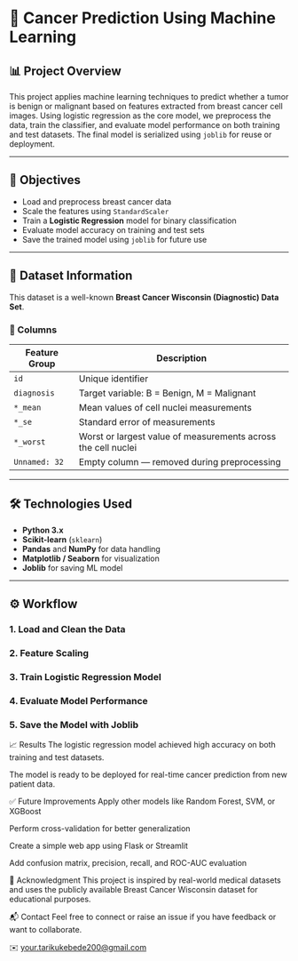 # 🧬 Cancer Prediction Using Machine Learning

## 📊 Project Overview

This project applies machine learning techniques to predict whether a tumor is benign or malignant based on features extracted from breast cancer cell images. Using logistic regression as the core model, we preprocess the data, train the classifier, and evaluate model performance on both training and test datasets. The final model is serialized using `joblib` for reuse or deployment.

---

## 🎯 Objectives

- Load and preprocess breast cancer data
- Scale the features using `StandardScaler`
- Train a **Logistic Regression** model for binary classification
- Evaluate model accuracy on training and test sets
- Save the trained model using `joblib` for future use

---

## 🧩 Dataset Information

This dataset is a well-known **Breast Cancer Wisconsin (Diagnostic) Data Set**.

### 🧾 Columns

| Feature Group     | Description                                                             |
|-------------------|-------------------------------------------------------------------------|
| `id`              | Unique identifier                                                       |
| `diagnosis`       | Target variable: B = Benign, M = Malignant                              |
| `*_mean`          | Mean values of cell nuclei measurements                                 |
| `*_se`            | Standard error of measurements                                           |
| `*_worst`         | Worst or largest value of measurements across the cell nuclei           |
| `Unnamed: 32`     | Empty column — removed during preprocessing                             |

---

## 🛠️ Technologies Used

- **Python 3.x**
- **Scikit-learn** (`sklearn`)
- **Pandas** and **NumPy** for data handling
- **Matplotlib / Seaborn** for visualization
- **Joblib** for saving ML model

---

## ⚙️ Workflow

### 1. Load and Clean the Data
### 2. Feature Scaling
### 3. Train Logistic Regression Model
### 4. Evaluate Model Performance
### 5. Save the Model with Joblib

📈 Results
The logistic regression model achieved high accuracy on both training and test datasets.

The model is ready to be deployed for real-time cancer prediction from new patient data.

✅ Future Improvements
Apply other models like Random Forest, SVM, or XGBoost

Perform cross-validation for better generalization

Create a simple web app using Flask or Streamlit

Add confusion matrix, precision, recall, and ROC-AUC evaluation

🙌 Acknowledgment
This project is inspired by real-world medical datasets and uses the publicly available Breast Cancer Wisconsin dataset for educational purposes.

📬 Contact
Feel free to connect or raise an issue if you have feedback or want to collaborate.

✉️ your.tarikukebede200@gmail.com 

